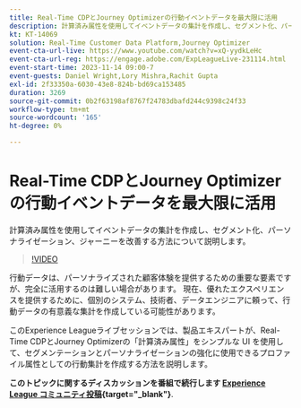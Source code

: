 ```yaml
---
title: Real-Time CDPとJourney Optimizerの行動イベントデータを最大限に活用
description: 計算済み属性を使用してイベントデータの集計を作成し、セグメント化、パーソナライゼーション、ジャーニーを改善する方法について説明します。
kt: KT-14069
solution: Real-Time Customer Data Platform,Journey Optimizer
event-cta-url-live: https://www.youtube.com/watch?v=xQ-yydkLeHc
event-cta-url-reg: https://engage.adobe.com/ExpLeagueLive-231114.html
event-start-time: 2023-11-14 09:00-7
event-guests: Daniel Wright,Lory Mishra,Rachit Gupta
exl-id: 2f33350a-6030-43e8-824b-bd69ca153485
duration: 3269
source-git-commit: 0b2f63198af8767f24783dbafd244c9398c24f33
workflow-type: tm+mt
source-wordcount: '165'
ht-degree: 0%

---
```


# Real-Time CDPとJourney Optimizerの行動イベントデータを最大限に活用

計算済み属性を使用してイベントデータの集計を作成し、セグメント化、パーソナライゼーション、ジャーニーを改善する方法について説明します。

>[!VIDEO](https://video.tv.adobe.com/v/3425196/?quality=12&learn=on)

行動データは、パーソナライズされた顧客体験を提供するための重要な要素ですが、完全に活用するのは難しい場合があります。 現在、優れたエクスペリエンスを提供するために、個別のシステム、技術者、データエンジニアに頼って、行動データの有意義な集計を作成している可能性があります。

このExperience Leagueライブセッションでは、製品エキスパートが、Real-Time CDPとJourney Optimizerの「計算済み属性」をシンプルな UI を使用して、セグメンテーションとパーソナライゼーションの強化に使用できるプロファイル属性としての行動集計を作成する方法を説明します。

**このトピックに関するディスカッションを番組で続行します [Experience League コミュニティ投稿](https://experienceleaguecommunities.adobe.com/t5/real-time-customer-data-platform/experience-league-live-post-session-discussion-get-the-most-from/m-p/633722#M5){target="_blank"}**.

